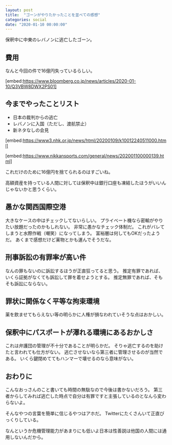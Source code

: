 ```yaml
---
layout: post
title:  "ゴーンがやりたかったことを並べての感想"
categories: social
date: "2020-01-10 00:00:00"
---
```


保釈中に中東のレバノンに逃亡したゴーン。

## 費用

なんと今回の件で16億円失っているらしい。

[embed:https://www.bloomberg.co.jp/news/articles/2020-01-10/Q3VBW8DWX2PS01]


## 今までやったことリスト

- 日本の裁判からの逃亡
- レバノンに入国（ただし、渡航禁止）
- 新ネタなしの会見

[embed:https://www3.nhk.or.jp/news/html/20200109/k10012240511000.html]

[embed:https://www.nikkansports.com/general/news/202001100000139.html]

これだけのために16億円を捨てられるのはすごいね。

高額資産を持っている人間に対しては保釈中は銀行口座も凍結したほうがいいんじゃないかと思うくらい。

## 愚かな関西国際空港

大きなケースの中はチェックしてないらしい。
プライベート機なら密輸がやりたい放題だったのかもしれない。
非常に愚かなチェック体制だ。
これがバレてしまうと水際作戦（嘲笑）になってしまう。
富裕層は何してもOKだったようだ。
あくまで感想だけど薬物とかも運んでそうだな。

## 刑事訴訟の有罪率が高い件

なんの罪もないのに訴訟するほうが正直狂ってると思う。
推定有罪であれば、いくら証拠がなくても訴訟して罪を着せようとする。
推定無罪であれば、そもそも訴訟にならない。

## 罪状に関係なく平等な拘束環境

薬を飲ませてもらえない等の明らかに人権が損なわれていそうな点はおかしい。

## 保釈中にパスポートが澤れる環境にあるおかしさ

これは弁護団の管理が不十分であることが明らかだ。
そりゃ逃亡するのを助けたと言われても仕方がない。
逃亡させないなら第三者に管理させるのが当然である。
いくら鍵閉めててもハンマーで壊せるのなら意味がない。

## おわりに

こんなおっさんのこと書いても時間の無駄なので今後は書かないだろう。
第三者からしてみれば逃亡した時点で自分は有罪ですと主張しているのとなんら変わらないよ。

そんなやつの言葉を簡単に信じるやつはアホだ。
Twitterにたくさんいて正直びっくりしている。

なんというか危機管理能力があまりにも低いよ日本は性善説は他国の人間には通用しないんだから。
